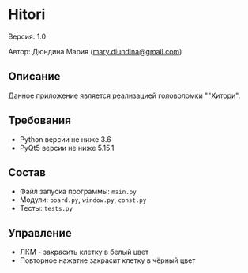 # Hitori

Версия: 1.0

Автор: Дюндина Мария (mary.diundina@gmail.com)

## Описание
Данное приложение является реализацией головоломки ""Хитори".

## Требования
* Python версии не ниже 3.6
* PyQt5 версии не ниже 5.15.1

## Состав
* Файл запуска программы: `main.py`
* Модули: `board.py`, `window.py`, `const.py`
* Тесты: `tests.py`

## Управление
* ЛКМ - закрасить клетку в белый цвет
* Повторное нажатие закрасит клетку в чёрный цвет